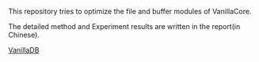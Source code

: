 This repository tries to optimize the file and buffer modules of VanillaCore.

The detailed method and Experiment results are written in the report(in Chinese).

[VanillaDB](http://www.vanilladb.org/)
